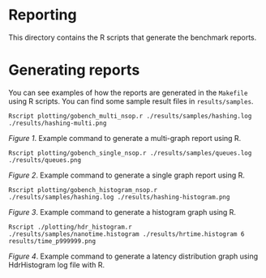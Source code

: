 # Reporting
This directory contains the R scripts that generate the benchmark reports.

# Generating reports
You can see examples of how the reports are generated in the `Makefile` using R scripts. You can find some sample result files in `results/samples`.

```
Rscript plotting/gobench_multi_nsop.r ./results/samples/hashing.log ./results/hashing-multi.png
```
_Figure 1_. Example command to generate a multi-graph report using R.

```
Rscript plotting/gobench_single_nsop.r ./results/samples/queues.log ./results/queues.png
```
_Figure 2_. Example command to generate a single graph report using R.

```
Rscript plotting/gobench_histogram_nsop.r ./results/samples/hashing.log ./results/hashing-histogram.png
```
_Figure 3_. Example command to generate a histogram graph using R.

```
Rscript ./plotting/hdr_histogram.r ./results/samples/nanotime.histogram ./results/hrtime.histogram 6 results/time_p999999.png
```
_Figure 4_. Example command to generate a latency distribution graph using HdrHistogram log file with R.